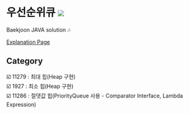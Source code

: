 # 우선순위큐 <img src = "https://img.shields.io/badge/JAVA-007396?style=for-the-badge&logo=java&logoColor=white">
Baekjoon JAVA solution :notes:

[Explanation Page](https://lunareclipse000.wordpress.com/category/%ed%94%84%eb%a1%9c%ea%b7%b8%eb%9e%98%eb%b0%8d-%ec%8a%a4%ed%84%b0%eb%94%94/%ec%9e%90%eb%a3%8c%ea%b5%ac%ec%a1%b0-%ec%8b%a4%ec%8a%b5/%eb%b0%b1%ec%a4%80/%ec%9a%b0%ec%84%a0%ec%88%9c%ec%9c%84%ed%81%90/)

## Category

:ballot_box_with_check: 11279 : 최대 힙(Heap 구현)   
:ballot_box_with_check: 1927 : 최소 힙(Heap 구현)  
:ballot_box_with_check: 11286 : 절댓값 힙(PriorityQueue 사용 - Comparator Interface, Lambda Expression)  

